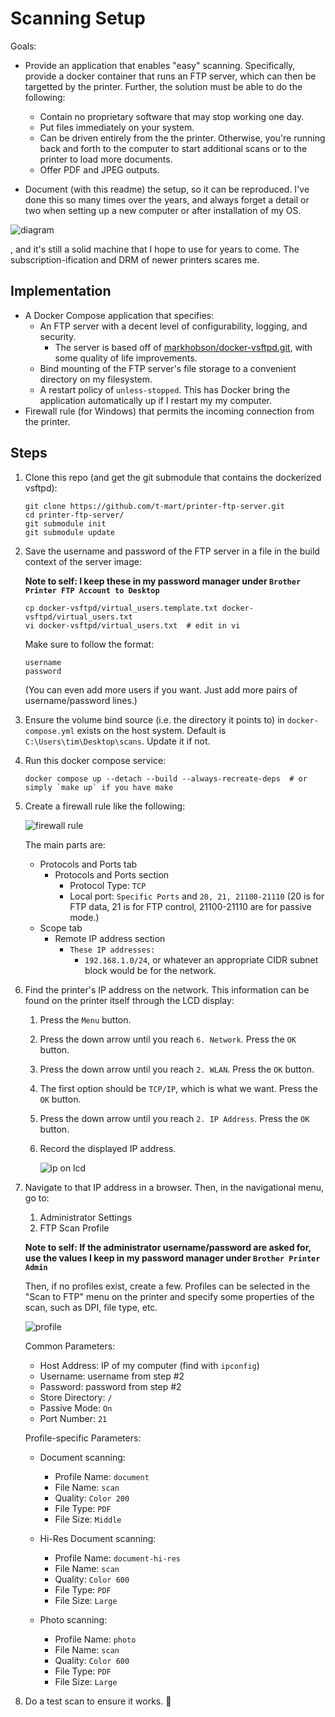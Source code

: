 # Scanning Setup

Goals:

- Provide an application that enables "easy" scanning. Specifically, provide a docker container that
  runs an FTP server, which can then be targetted by the printer. Further, the solution must be able
  to do the following:

  - Contain no proprietary software that may stop working one day.
  - Put files immediately on your system.
  - Can be driven entirely from the the printer. Otherwise, you're running back and forth to the
    computer to start additional scans or to the printer to load more documents.
  - Offer PDF and JPEG outputs.

- Document (with this readme) the setup, so it can be reproduced. I've done this so many times over
  the years, and always forget a detail or two when setting up a new computer or after installation
  of my OS.

![diagram](./images/diagram.png)

, and it's still a solid machine that I hope to use for years to
come. The subscription-ification and DRM of newer printers scares me.

## Implementation

- A Docker Compose application that specifies:
  - An FTP server with a decent level of configurability, logging, and security.
    - The server is based off of
      [markhobson/docker-vsftpd.git](https://github.com/markhobson/docker-vsftpd.git), with some
      quality of life improvements.
  - Bind mounting of the FTP server's file storage to a convenient directory on my filesystem.
  - A restart policy of `unless-stopped`. This has Docker bring the application automatically up if
    I restart my my computer.
- Firewall rule (for Windows) that permits the incoming connection from the printer.

## Steps

1. Clone this repo (and get the git submodule that contains the dockerized vsftpd):

   ```shell
   git clone https://github.com/t-mart/printer-ftp-server.git
   cd printer-ftp-server/
   git submodule init
   git submodule update
   ```

2. Save the username and password of the FTP server in a file in the build context of the server
   image:

   **Note to self: I keep these in my password manager under
   `Brother Printer FTP Account to Desktop`**

   ```shell
   cp docker-vsftpd/virtual_users.template.txt docker-vsftpd/virtual_users.txt
   vi docker-vsftpd/virtual_users.txt  # edit in vi
   ```

   Make sure to follow the format:

   ```text
   username
   password
   ```

   (You can even add more users if you want. Just add more pairs of username/password lines.)

3. Ensure the volume bind source (i.e. the directory it points to) in `docker-compose.yml` exists on
   the host system. Default is `C:\Users\tim\Desktop\scans`. Update it if not.

4. Run this docker compose service:

   ```shell
   docker compose up --detach --build --always-recreate-deps  # or simply `make up` if you have make
   ```

5. Create a firewall rule like the following:

   ![firewall rule](./images/firewall-rule.gif)

   The main parts are:

   - Protocols and Ports tab
     - Protocols and Ports section
       - Protocol Type: `TCP`
       - Local port: `Specific Ports` and `20, 21, 21100-21110` (20 is for FTP data, 21 is for FTP
         control, 21100-21110 are for passive mode.)
   - Scope tab
     - Remote IP address section
       - `These IP addresses:`
         - `192.168.1.0/24`, or whatever an appropriate CIDR subnet block would be for the network.

6. Find the printer's IP address on the network. This information can be found on the printer itself
   through the LCD display:

   1. Press the `Menu` button.
   2. Press the down arrow until you reach `6. Network`. Press the `OK` button.
   3. Press the down arrow until you reach `2. WLAN`. Press the `OK` button.
   4. The first option should be `TCP/IP`, which is what we want. Press the `OK` button.
   5. Press the down arrow until you reach `2. IP Address`. Press the `OK` button.
   6. Record the displayed IP address.

      ![ip on lcd](./images/ip.png)

7. Navigate to that IP address in a browser. Then, in the navigational menu, go to:

   1. Administrator Settings
   2. FTP Scan Profile

   **Note to self: If the administrator username/password are asked for, use the values I keep in my
   password manager under `Brother Printer Admin`**

   Then, if no profiles exist, create a few. Profiles can be selected in the "Scan to FTP" menu on
   the printer and specify some properties of the scan, such as DPI, file type, etc.

   ![profile](./images/profile.png)

   Common Parameters:

   - Host Address: IP of my computer (find with `ipconfig`)
   - Username: username from step #2
   - Password: password from step #2
   - Store Directory: `/`
   - Passive Mode: `On`
   - Port Number: `21`

   Profile-specific Parameters:

   - Document scanning:

     - Profile Name: `document`
     - File Name: `scan`
     - Quality: `Color 200`
     - File Type: `PDF`
     - File Size: `Middle`

   - Hi-Res Document scanning:

     - Profile Name: `document-hi-res`
     - File Name: `scan`
     - Quality: `Color 600`
     - File Type: `PDF`
     - File Size: `Large`

   - Photo scanning:

     - Profile Name: `photo`
     - File Name: `scan`
     - Quality: `Color 600`
     - File Type: `PDF`
     - File Size: `Large`

8. Do a test scan to ensure it works. 🤞